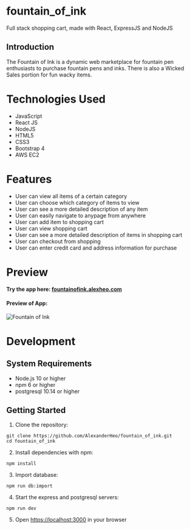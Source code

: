 # fountain_of_ink
Full stack shopping cart, made with React, ExpressJS and NodeJS

## Introduction

The Fountain of Ink is a dynamic web marketplace for fountain pen enthusiasts to purchase fountain pens and inks. There is also a Wicked Sales portion for fun wacky items.

# Technologies Used

* JavaScript
* React JS
* NodeJS
* HTML5
* CSS3
* Bootstrap 4
* AWS EC2

# Features

* User can view all items of a certain category
* User can choose which category of items to view
* User can see a more detailed description of any item
* User can easily navigate to anypage from anywhere
* User can add item to shopping cart
* User can view shopping cart
* User can see a more detailed description of items in shopping cart
* User can checkout from shopping
* User can enter credit card and address information for purchase

# Preview

#### Try the app here: [fountainofink.alexheo.com](https://fountainofink.alexheo.com)

#### Preview of App:
![Fountain of Ink](fountainOfInk.gif)

# Development
## System Requirements
* Node.js 10 or higher
* npm 6 or higher
* postgresql 10.14 or higher

## Getting Started
1. Clone the repository:
```
git clone https://github.com/AlexanderHeo/fountain_of_ink.git
cd fountain_of_ink
```
2. Install dependencies with npm:
```
npm install
```
3. Import database:
```
npm run db:import
```
4. Start the express and postgresql servers:
```
npm run dev
```
5. Open <https://localhost:3000> in your browser
